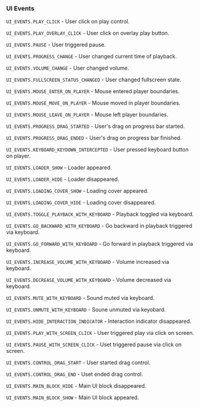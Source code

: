 ### UI Events

`UI_EVENTS.PLAY_CLICK` - User click on play control.

`UI_EVENTS.PLAY_OVERLAY_CLICK` - User click on overlay play button.

`UI_EVENTS.PAUSE` - User triggered pause.

`UI_EVENTS.PROGRESS_CHANGE` - User changed current time of playback.

`UI_EVENTS.VOLUME_CHANGE` - User changed volume.

`UI_EVENTS.FULLSCREEN_STATUS_CHANGED` - User changed fullscreen state.

`UI_EVENTS.MOUSE_ENTER_ON_PLAYER` - Mouse entered player boundaries.

`UI_EVENTS.MOUSE_MOVE_ON_PLAYER` - Mouse moved in player boundaries.

`UI_EVENTS.MOUSE_LEAVE_ON_PLAYER` - Mouse left player boundaries.

`UI_EVENTS.PROGRESS_DRAG_STARTED` - User's drag on progress bar started.

`UI_EVENTS.PROGRESS_DRAG_ENDED` - User's drag on progress bar finished.

`UI_EVENTS.KEYBOARD_KEYDOWN_INTERCEPTED` - User pressed keyboard button on player.

`UI_EVENTS.LOADER_SHOW` - Loader appeared.

`UI_EVENTS.LOADER_HIDE` - Loader disappeared.

`UI_EVENTS.LOADING_COVER_SHOW` - Loading cover appeared.

`UI_EVENTS.LOADING_COVER_HIDE` - Loading cover disappeared.

`UI_EVENTS.TOGGLE_PLAYBACK_WITH_KEYBOARD` - Playback toggled via keyboard.

`UI_EVENTS.GO_BACKWARD_WITH_KEYBOARD` - Go backward in playback triggered via keyboard.

`UI_EVENTS.GO_FORWARD_WITH_KEYBOARD` - Go forward in playback triggered via keyboard.

`UI_EVENTS.INCREASE_VOLUME_WITH_KEYBOARD` - Volume increased via keyboard.

`UI_EVENTS.DECREASE_VOLUME_WITH_KEYBOARD` - Volume decreased via keyboard.

`UI_EVENTS.MUTE_WITH_KEYBOARD` - Sound muted via keyboard.

`UI_EVENTS.UNMUTE_WITH_KEYBOARD` - Soune unmuted via keyobard.

`UI_EVENTS.HIDE_INTERACTION_INDICATOR` - Interaction indicator disappeared.

`UI_EVENTS.PLAY_WITH_SCREEN_CLICK` - User triggered play via click on screen.

`UI_EVENTS.PAUSE_WITH_SCREEN_CLICK` - Uset triggered pause via click on screen.

`UI_EVENTS.CONTROL_DRAG_START` - User started drag control.

`UI_EVENTS.CONTROL_DRAG_END` - Uset ended drag control.

`UI_EVENTS.MAIN_BLOCK_HIDE` - Main UI block disappeared.

`UI_EVENTS.MAIN_BLOCK_SHOW` - Main UI block appeared.
